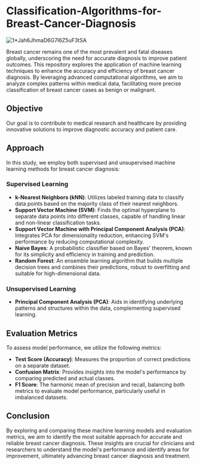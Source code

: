 # Classification-Algorithms-for-Breast-Cancer-Diagnosis

![1*Jah6JhmaD6G7I6Z5uF3tSA](https://github.com/athiramolps/Classification-Algorithms-for-Breast-Cancer-Diagnosis/assets/105213290/e2ed6854-7550-4170-88ca-b83db5b0e4aa)

Breast cancer remains one of the most prevalent and fatal diseases globally, underscoring the need for accurate diagnosis to improve patient outcomes. This repository explores the application of machine learning techniques to enhance the accuracy and efficiency of breast cancer diagnosis. By leveraging advanced computational algorithms, we aim to analyze complex patterns within medical data, facilitating more precise classification of breast cancer cases as benign or malignant.

## Objective
Our goal is to contribute to medical research and healthcare by providing innovative solutions to improve diagnostic accuracy and patient care.

## Approach
In this study, we employ both supervised and unsupervised machine learning methods for breast cancer diagnosis:

### Supervised Learning
- **k-Nearest Neighbors (kNN)**: Utilizes labeled training data to classify data points based on the majority class of their nearest neighbors.
- **Support Vector Machine (SVM)**: Finds the optimal hyperplane to separate data points into different classes, capable of handling linear and non-linear classification tasks.
- **Support Vector Machine with Principal Component Analysis (PCA)**: Integrates PCA for dimensionality reduction, enhancing SVM's performance by reducing computational complexity.
- **Naive Bayes**: A probabilistic classifier based on Bayes' theorem, known for its simplicity and efficiency in training and prediction.
- **Random Forest**: An ensemble learning algorithm that builds multiple decision trees and combines their predictions, robust to overfitting and suitable for high-dimensional data.

### Unsupervised Learning
- **Principal Component Analysis (PCA)**: Aids in identifying underlying patterns and structures within the data, complementing supervised learning.


## Evaluation Metrics
To assess model performance, we utilize the following metrics:

- **Test Score (Accuracy)**: Measures the proportion of correct predictions on a separate dataset.
- **Confusion Matrix**: Provides insights into the model's performance by comparing predicted and actual classes.
- **F1 Score**: The harmonic mean of precision and recall, balancing both metrics to evaluate model performance, particularly useful in imbalanced datasets.

## Conclusion
By exploring and comparing these machine learning models and evaluation metrics, we aim to identify the most suitable approach for accurate and reliable breast cancer diagnosis. These insights are crucial for clinicians and researchers to understand the model's performance and identify areas for improvement, ultimately advancing breast cancer diagnosis and treatment.
